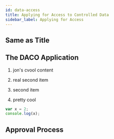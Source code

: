 ```yaml
---
id: data-access
title: Applying for Access to Controlled Data
sidebar_label: Applying for Access
---
```


## Same as Title

## The DACO Application

1. jon's cvool content

1. real second item

1. second item

1. pretty cool

```JavaScript
var x = 2;
console.log(x);
```

## Approval Process
